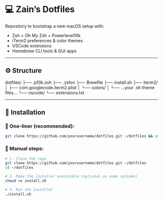 # 💻 Zain’s Dotfiles

Repository to bootstrap a new macOS setup with:
- Zsh + Oh My Zsh + Powerlevel10k
- iTerm2 preferences & color themes
- VSCode extensions
- Homebrew CLI tools & GUI apps

---

## ⚙️ Structure

dotfiles/
├── .p10k.zsh
├── .zshrc
├── Brewfile
├── install.sh
├── iterm2/
│ ├── com.googlecode.iterm2.plist
│ └── colors/
│ └── ...your .sh theme files...
└── vscode/
└── extensions.txt

---

## 🚀 Installation

### 🧪 One-liner (recommended):

```bash
git clone https://github.com/yourusername/dotfiles.git ~/dotfiles && cd ~/dotfiles && chmod +x install.sh && ./install.sh
```

### 🧭 Manual steps:

```bash
# 1. Clone the repo
git clone https://github.com/yourusername/dotfiles.git ~/dotfiles
cd ~/dotfiles

# 2. Make the installer executable (optional on some systems)
chmod +x install.sh

# 3. Run the installer
./install.sh
```
